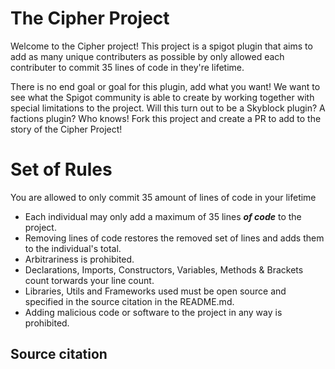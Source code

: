 # The Cipher Project

Welcome to the Cipher project! This project is a spigot plugin that aims to add as many unique contributers as possible by
only allowed each contributer to commit 35 lines of code in they're lifetime.

There is no end goal or goal for this plugin, add what you want! We want to see what the Spigot community is able to create by
working together with special limitations to the project. Will this turn out to be a Skyblock plugin? A factions plugin? Who knows! Fork this project 
and create a PR to add to the story of the Cipher Project!


# Set of Rules
You are allowed to only commit 35 amount of lines of code in your lifetime
 - Each individual may only add a maximum of 35 lines <b><i>of code</i></b> to the project.
 - Removing lines of code restores the removed set of lines and adds them to the individual's total.
 - Arbitrariness is prohibited.
 - Declarations, Imports, Constructors, Variables, Methods & Brackets count torwards your line count.
 - Libraries, Utils and Frameworks used must be open source and specified in the source citation in the README.md.
 - Adding malicious code or software to the project in any way is prohibited.


## Source citation
